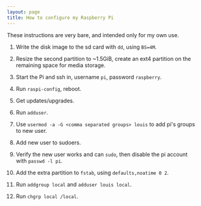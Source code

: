```yaml
---
layout: page
title: How to configure my Raspberry Pi
---
```


These instructions are very bare, and intended only for my own use.

1. Write the disk image to the sd card with `dd`, using `BS=4M`.

2. Resize the second partition to ~1.5GiB, create an ext4 partition on the
remaining space for media storage.

3. Start the Pi and ssh in, username `pi`, password `raspberry`.

4. Run `raspi-config`, reboot.

5. Get updates/upgrades.

6. Run `adduser`.

7. Use `usermod -a -G <comma separated groups> louis` to add pi's groups
   to new user.

8. Add new user to sudoers.

9. Verify the new user works and can `sudo`, then disable the pi account with
   `passwd -l pi`.

10. Add the extra partition to `fstab`, using `defaults,noatime 0 2`.

11. Run `addgroup local` and `adduser louis local`.

12. Run `chgrp local /local`.
